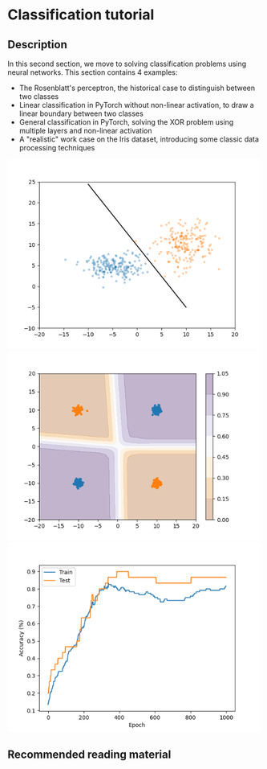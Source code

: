 # Classification tutorial

## Description

In this second section, we move to solving classification problems using neural networks. This section contains 4 examples:
* The Rosenblatt's perceptron, the historical case to distinguish between two classes
* Linear classification in PyTorch without non-linear activation, to draw a linear boundary between two classes
* General classification in PyTorch, solving the XOR problem using multiple layers and non-linear activation
* A "realistic" work case on the Iris dataset, introducing some classic data processing techniques

<p align="center">
  <img src="images/rosenblatt-perceptron.png">
  <img src="images/xor.png">
  <img src="images/iris-accuracy.png">
</p>

## Recommended reading material

